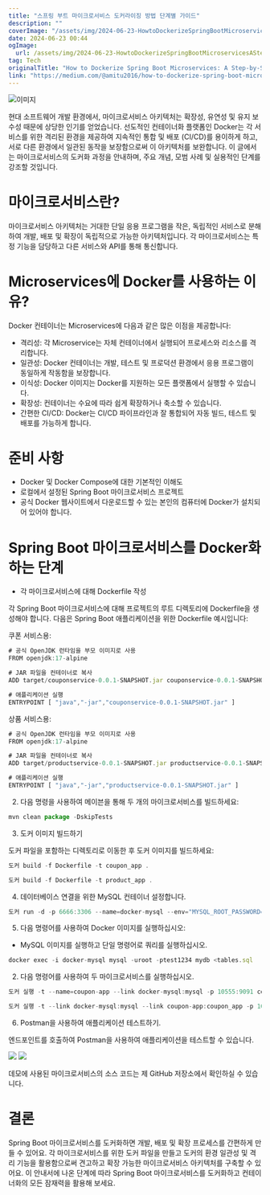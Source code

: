 ```yaml
---
title: "스프링 부트 마이크로서비스 도커라이징 방법 단계별 가이드"
description: ""
coverImage: "/assets/img/2024-06-23-HowtoDockerizeSpringBootMicroservicesAStep-by-StepGuide_0.png"
date: 2024-06-23 00:44
ogImage:
  url: /assets/img/2024-06-23-HowtoDockerizeSpringBootMicroservicesAStep-by-StepGuide_0.png
tag: Tech
originalTitle: "How to Dockerize Spring Boot Microservices: A Step-by-Step Guide"
link: "https://medium.com/@amitu2016/how-to-dockerize-spring-boot-microservices-a-comprehensive-guide-f585fe016789"
---
```


![이미지](/assets/img/2024-06-23-HowtoDockerizeSpringBootMicroservicesAStep-by-StepGuide_0.png)

현대 소프트웨어 개발 환경에서, 마이크로서비스 아키텍처는 확장성, 유연성 및 유지 보수성 때문에 상당한 인기를 얻었습니다. 선도적인 컨테이너화 플랫폼인 Docker는 각 서비스를 위한 격리된 환경을 제공하여 지속적인 통합 및 배포 (CI/CD)를 용이하게 하고, 서로 다른 환경에서 일관된 동작을 보장함으로써 이 아키텍처를 보완합니다. 이 글에서는 마이크로서비스의 도커화 과정을 안내하며, 주요 개념, 모범 사례 및 실용적인 단계를 강조할 것입니다.

# 마이크로서비스란?

마이크로서비스 아키텍처는 거대한 단일 응용 프로그램을 작은, 독립적인 서비스로 분해하여 개발, 배포 및 확장이 독립적으로 가능한 아키텍처입니다. 각 마이크로서비스는 특정 기능을 담당하고 다른 서비스와 API를 통해 통신합니다.

<div class="content-ad"></div>

# Microservices에 Docker를 사용하는 이유?

Docker 컨테이너는 Microservices에 다음과 같은 많은 이점을 제공합니다:

- 격리성: 각 Microservice는 자체 컨테이너에서 실행되어 프로세스와 리소스를 격리합니다.
- 일관성: Docker 컨테이너는 개발, 테스트 및 프로덕션 환경에서 응용 프로그램이 동일하게 작동함을 보장합니다.
- 이식성: Docker 이미지는 Docker를 지원하는 모든 플랫폼에서 실행할 수 있습니다.
- 확장성: 컨테이너는 수요에 따라 쉽게 확장하거나 축소할 수 있습니다.
- 간편한 CI/CD: Docker는 CI/CD 파이프라인과 잘 통합되어 자동 빌드, 테스트 및 배포를 가능하게 합니다.

# 준비 사항

<div class="content-ad"></div>

- Docker 및 Docker Compose에 대한 기본적인 이해도
- 로컬에서 설정된 Spring Boot 마이크로서비스 프로젝트
- 공식 Docker 웹사이트에서 다운로드할 수 있는 본인의 컴퓨터에 Docker가 설치되어 있어야 합니다.

# Spring Boot 마이크로서비스를 Docker화하는 단계

- 각 마이크로서비스에 대해 Dockerfile 작성

각 Spring Boot 마이크로서비스에 대해 프로젝트의 루트 디렉토리에 Dockerfile을 생성해야 합니다. 다음은 Spring Boot 애플리케이션을 위한 Dockerfile 예시입니다:

<div class="content-ad"></div>

쿠폰 서비스용:

```js
# 공식 OpenJDK 런타임을 부모 이미지로 사용
FROM openjdk:17-alpine

# JAR 파일을 컨테이너로 복사
ADD target/couponservice-0.0.1-SNAPSHOT.jar couponservice-0.0.1-SNAPSHOT.jar

# 애플리케이션 실행
ENTRYPOINT [ "java","-jar","couponservice-0.0.1-SNAPSHOT.jar" ]
```

상품 서비스용:

```js
# 공식 OpenJDK 런타임을 부모 이미지로 사용
FROM openjdk:17-alpine

# JAR 파일을 컨테이너로 복사
ADD target/productservice-0.0.1-SNAPSHOT.jar productservice-0.0.1-SNAPSHOT.jar

# 애플리케이션 실행
ENTRYPOINT [ "java","-jar","productservice-0.0.1-SNAPSHOT.jar" ]
```

<div class="content-ad"></div>

2. 다음 명령을 사용하여 메이븐을 통해 두 개의 마이크로서비스를 빌드하세요:

```js
mvn clean package -DskipTests
```

3. 도커 이미지 빌드하기

도커 파일을 포함하는 디렉토리로 이동한 후 도커 이미지를 빌드하세요:

<div class="content-ad"></div>

```js
도커 build -f Dockerfile -t coupon_app .
```

```js
도커 build -f Dockerfile -t product_app .
```

4. 데이터베이스 연결을 위한 MySQL 컨테이너 설정합니다.

```js
도커 run -d -p 6666:3306 --name=docker-mysql --env="MYSQL_ROOT_PASSWORD=test1234" --env="MYSQL_DATABASE=mydb" mysql
```

<div class="content-ad"></div>

5. 다음 명령어를 사용하여 Docker 이미지를 실행하십시오:

- MySQL 이미지를 실행하고 단일 명령어로 쿼리를 실행하십시오.

```js
docker exec -i docker-mysql mysql -uroot -ptest1234 mydb <tables.sql
```

2. 다음 명령어를 사용하여 두 마이크로서비스를 실행하십시오.

<div class="content-ad"></div>

```js
도커 실행 -t --name=coupon-app --link docker-mysql:mysql -p 10555:9091 coupon_app
```

```js
도커 실행 -t --link docker-mysql:mysql --link coupon-app:coupon_app -p 10666:9090 product_app
```

6. Postman을 사용하여 애플리케이션 테스트하기.

엔드포인트를 호출하여 Postman을 사용하여 애플리케이션을 테스트할 수 있습니다.

<div class="content-ad"></div>

<img src="/assets/img/2024-06-23-HowtoDockerizeSpringBootMicroservicesAStep-by-StepGuide_1.png" />

<img src="/assets/img/2024-06-23-HowtoDockerizeSpringBootMicroservicesAStep-by-StepGuide_2.png" />

데모에 사용된 마이크로서비스의 소스 코드는 제 GitHub 저장소에서 확인하실 수 있습니다.

# 결론

<div class="content-ad"></div>

Spring Boot 마이크로서비스를 도커화하면 개발, 배포 및 확장 프로세스를 간편하게 만들 수 있어요. 각 마이크로서비스를 위한 도커 파일을 만들고 도커의 환경 일관성 및 격리 기능을 활용함으로써 견고하고 확장 가능한 마이크로서비스 아키텍처를 구축할 수 있어요. 이 안내서에 나온 단계에 따라 Spring Boot 마이크로서비스를 도커화하고 컨테이너화의 모든 잠재력을 활용해 보세요.
